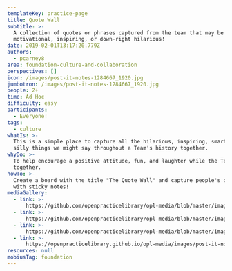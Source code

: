 ```yaml
---
templateKey: practice-page
title: Quote Wall
subtitle: >-
  A collection of quotes or phrases captured from the team that may be
  motivational, inspiring, or down-right hilarious!
date: 2019-02-01T13:17:20.779Z
authors:
  - pcarney8
area: foundation-culture-and-collaboration
perspectives: []
icon: /images/post-it-notes-1284667_1920.jpg
jumbotron: /images/post-it-notes-1284667_1920.jpg
people: 2+
time: Ad Hoc
difficulty: easy
participants:
  - Everyone!
tags:
  - culture
whatIs: >-
  This is a simple place to capture all the hilarious, inspiring, smart, and
  silly things we might say throughout a Team's history together.
whyDo: >-
  To help encourage a positive attitude, fun, and laughter while the Team works
  together.
howTo: >-
  Create a board with the title "The Quote Wall" and capture people's quotes
  with sticky notes!
mediaGallery:
  - link: >-
      https://github.com/openpracticelibrary/opl-media/blob/master/images/quote%20wall%203.JPG?raw=true
  - link: >-
      https://github.com/openpracticelibrary/opl-media/blob/master/images/quote%20wall%202.jpg?raw=true
  - link: >-
      https://github.com/openpracticelibrary/opl-media/blob/master/images/Quote%20wall.JPG?raw=true
  - link: >-
      https://openpracticelibrary.github.io/opl-media/images/post-it-notes-1284667_1920.jpg
resources: null
mobiusTag: foundation
---
```

